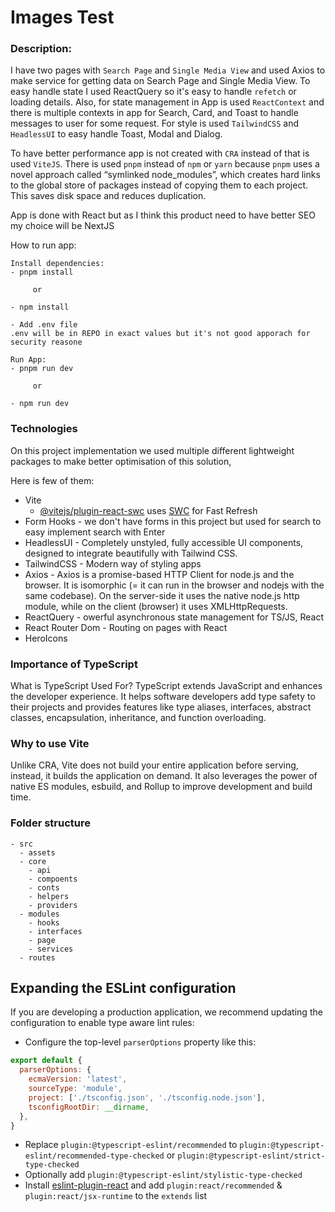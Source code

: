# Images Test

### Description:

I have two pages with `Search Page` and `Single Media View` and used
Axios to make service for getting data on Search Page and Single Media View.
To easy handle state I used ReactQuery so it's easy to handle `refetch` or
loading details. 
Also, for state management in App is used `ReactContext` and there is multiple
contexts in app for Search, Card, and Toast to handle messages to user for some
request. 
For style is used `TailwindCSS` and `HeadlessUI` to easy handle Toast, Modal and Dialog.

To have better performance app is not created with `CRA` instead of that is used `ViteJS`.
There is used `pnpm` instead of `npm` or `yarn` because `pnpm` uses a novel approach
called “symlinked node_modules”, which creates hard links to the global store of packages
instead of copying them to each project. This saves disk space and reduces duplication. 

App is done with React but as I think this product need to have better SEO my choice will be NextJS 

How to run app:

````
Install dependencies:
- pnpm install

     or

- npm install

- Add .env file
.env will be in REPO in exact values but it's not good apporach for security reasone

Run App:
- pnpm run dev

     or

- npm run dev
````

### Technologies
On this project implementation we used multiple different lightweight packages to make better optimisation of this solution,

Here is few of them:
- Vite
  - [@vitejs/plugin-react-swc](https://github.com/vitejs/vite-plugin-react-swc) uses [SWC](https://swc.rs/) for Fast Refresh
- Form Hooks - we don't have forms in this project but used  for search to easy implement search with Enter
- HeadlessUI - Completely unstyled, fully accessible UI components, designed to integrate beautifully with Tailwind CSS.
- TailwindCSS - Modern way of styling apps
- Axios - Axios is a promise-based HTTP Client for node.js and the browser. It is isomorphic (= it can run in the browser and nodejs with the same codebase). On the server-side it uses the native node.js http module, while on the client (browser) it uses XMLHttpRequests.
- ReactQuery - owerful asynchronous state management for TS/JS, React
- React Router Dom - Routing on pages with React
- HeroIcons

### Importance of TypeScript
What is TypeScript Used For? TypeScript extends JavaScript and enhances the developer experience. It helps software developers add type safety to their projects and provides features like type aliases, interfaces, abstract classes, encapsulation, inheritance, and function overloading.
 
### Why to use Vite
Unlike CRA, Vite does not build your entire application before serving, instead, it builds the application on demand. It also leverages the power of native ES modules, esbuild, and Rollup to improve development and build time.

### Folder structure

```
- src
  - assets
  - core
    - api
    - compoents
    - conts
    - helpers
    - providers
  - modules
    - hooks
    - interfaces
    - page
    - services
  - routes
```

## Expanding the ESLint configuration

If you are developing a production application, we recommend updating the configuration to enable type aware lint rules:

- Configure the top-level `parserOptions` property like this:

```js
export default {
  parserOptions: {
    ecmaVersion: 'latest',
    sourceType: 'module',
    project: ['./tsconfig.json', './tsconfig.node.json'],
    tsconfigRootDir: __dirname,
  },
}
```

- Replace `plugin:@typescript-eslint/recommended` to `plugin:@typescript-eslint/recommended-type-checked` or `plugin:@typescript-eslint/strict-type-checked`
- Optionally add `plugin:@typescript-eslint/stylistic-type-checked`
- Install [eslint-plugin-react](https://github.com/jsx-eslint/eslint-plugin-react) and add `plugin:react/recommended` & `plugin:react/jsx-runtime` to the `extends` list
